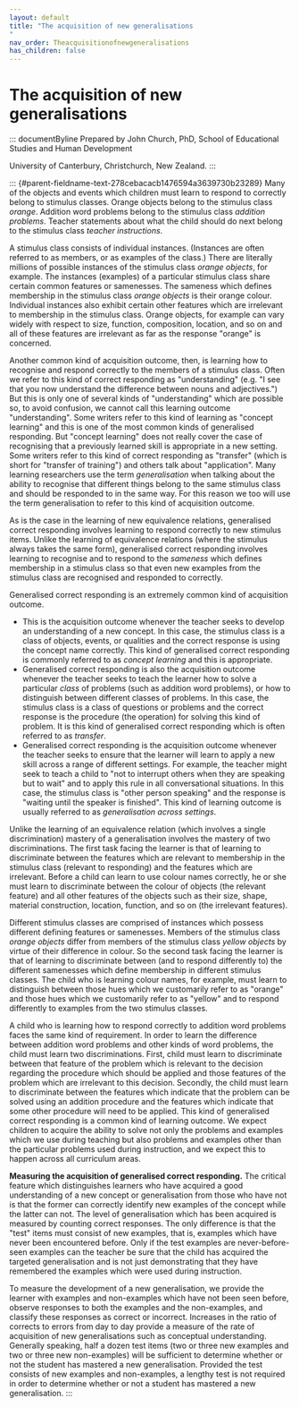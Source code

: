 ```yaml
---
layout: default
title: "The acquisition of new generalisations 
"
nav_order: Theacquisitionofnewgeneralisations
has_children: false
---
```

# The acquisition of new generalisations 


::: documentByline
Prepared by John Church, PhD, School of Educational Studies and Human
Development

University of Canterbury, Christchurch, New Zealand.
:::

::: {#parent-fieldname-text-278cebacacb1476594a3639730b23289}
Many of the objects and events which children must learn to respond to
correctly belong to stimulus classes. Orange objects belong to the
stimulus class *orange*. Addition word problems belong to the stimulus
class *addition problems*. Teacher statements about what the child
should do next belong to the stimulus class *teacher instructions*.

A stimulus class consists of individual instances. (Instances are often
referred to as members, or as examples of the class.) There are
literally millions of possible instances of the stimulus class *orange
objects*, for example. The instances (examples) of a particular stimulus
class share certain common features or samenesses. The sameness which
defines membership in the stimulus class *orange objects* is their
orange colour. Individual instances also exhibit certain other features
which are irrelevant to membership in the stimulus class. Orange
objects, for example can vary widely with respect to size, function,
composition, location, and so on and all of these features are
irrelevant as far as the response "orange" is concerned.

Another common kind of acquisition outcome, then, is learning how to
recognise and respond correctly to the members of a stimulus class.
Often we refer to this kind of correct responding as "understanding"
(e.g. "I see that you now understand the difference between nouns and
adjectives.") But this is only one of several kinds of "understanding"
which are possible so, to avoid confusion, we cannot call this learning
outcome "understanding". Some writers refer to this kind of learning as
"concept learning" and this is one of the most common kinds of
generalised responding. But "concept learning" does not really cover the
case of recognising that a previously learned skill is appropriate in a
new setting. Some writers refer to this kind of correct responding as
"transfer" (which is short for "transfer of training") and others talk
about "application". Many learning researchers use the term
*generalisation* when talking about the ability to recognise that
different things belong to the same stimulus class and should be
responded to in the same way. For this reason we too will use the term
generalisation to refer to this kind of acquisition outcome.

As is the case in the learning of new equivalence relations, generalised
correct responding involves learning to respond correctly to new
stimulus items. Unlike the learning of equivalence relations (where the
stimulus always takes the same form), generalised correct responding
involves learning to recognise and to respond to the *sameness* which
defines membership in a stimulus class so that even new examples from
the stimulus class are recognised and responded to correctly.

Generalised correct responding is an extremely common kind of
acquisition outcome.

-   This is the acquisition outcome whenever the teacher seeks to
    develop an understanding of a new concept. In this case, the
    stimulus class is a class of objects, events, or qualities and the
    correct response is using the concept name correctly. This kind of
    generalised correct responding is commonly referred to as *concept
    learning* and this is appropriate.
-   Generalised correct responding is also the acquisition outcome
    whenever the teacher seeks to teach the learner how to solve a
    particular *class* of problems (such as addition word problems), or
    how to distinguish between different classes of problems. In this
    case, the stimulus class is a class of questions or problems and the
    correct response is the procedure (the operation) for solving this
    kind of problem. It is this kind of generalised correct responding
    which is often referred to as *transfer*.
-   Generalised correct responding is the acquisition outcome whenever
    the teacher seeks to ensure that the learner will learn to apply a
    new skill across a range of different settings. For example, the
    teacher might seek to teach a child to "not to interrupt others when
    they are speaking but to wait" and to apply this rule in all
    conversational situations. In this case, the stimulus class is
    "other person speaking" and the response is "waiting until the
    speaker is finished". This kind of learning outcome is usually
    referred to as *generalisation across settings*.

Unlike the learning of an equivalence relation (which involves a single
discrimination) mastery of a generalisation involves the mastery of two
discriminations. The first task facing the learner is that of learning
to discriminate between the features which are relevant to membership in
the stimulus class (relevant to responding) and the features which are
irrelevant. Before a child can learn to use colour names correctly, he
or she must learn to discriminate between the colour of objects (the
relevant feature) and all other features of the objects such as their
size, shape, material construction, location, function, and so on (the
irrelevant features).

Different stimulus classes are comprised of instances which possess
different defining features or samenesses. Members of the stimulus class
*orange objects* differ from members of the stimulus class *yellow
objects* by virtue of their difference in colour. So the second task
facing the learner is that of learning to discriminate between (and to
respond differently to) the different samenesses which define membership
in different stimulus classes. The child who is learning colour names,
for example, must learn to distinguish between those hues which we
customarily refer to as "orange" and those hues which we customarily
refer to as "yellow" and to respond differently to examples from the two
stimulus classes.

A child who is learning how to respond correctly to addition word
problems faces the same kind of requirement. In order to learn the
difference between addition word problems and other kinds of word
problems, the child must learn two discriminations. First, child must
learn to discriminate between that feature of the problem which is
relevant to the decision regarding the procedure which should be applied
and those features of the problem which are irrelevant to this decision.
Secondly, the child must learn to discriminate between the features
which indicate that the problem can be solved using an addition
procedure and the features which indicate that some other procedure will
need to be applied. This kind of generalised correct responding is a
common kind of learning outcome. We expect children to acquire the
ability to solve not only the problems and examples which we use during
teaching but also problems and examples other than the particular
problems used during instruction, and we expect this to happen across
all curriculum areas.

**Measuring the acquisition of generalised correct responding.** The
critical feature which distinguishes learners who have acquired a good
understanding of a new concept or generalisation from those who have not
is that the former can correctly identify new examples of the concept
while the latter can not. The level of generalisation which has been
acquired is measured by counting correct responses. The only difference
is that the "test" items must consist of new examples, that is, examples
which have never been encountered before. Only if the test examples are
never-before-seen examples can the teacher be sure that the child has
acquired the targeted generalisation and is not just demonstrating that
they have remembered the examples which were used during instruction.

To measure the development of a new generalisation, we provide the
learner with examples and non-examples which have not been seen before,
observe responses to both the examples and the non-examples, and
classify these responses as correct or incorrect. Increases in the ratio
of corrects to errors from day to day provide a measure of the rate of
acquisition of new generalisations such as conceptual understanding.
Generally speaking, half a dozen test items (two or three new examples
and two or three new non-examples) will be sufficient to determine
whether or not the student has mastered a new generalisation. Provided
the test consists of new examples and non-examples, a lengthy test is
not required in order to determine whether or not a student has mastered
a new generalisation.
:::
